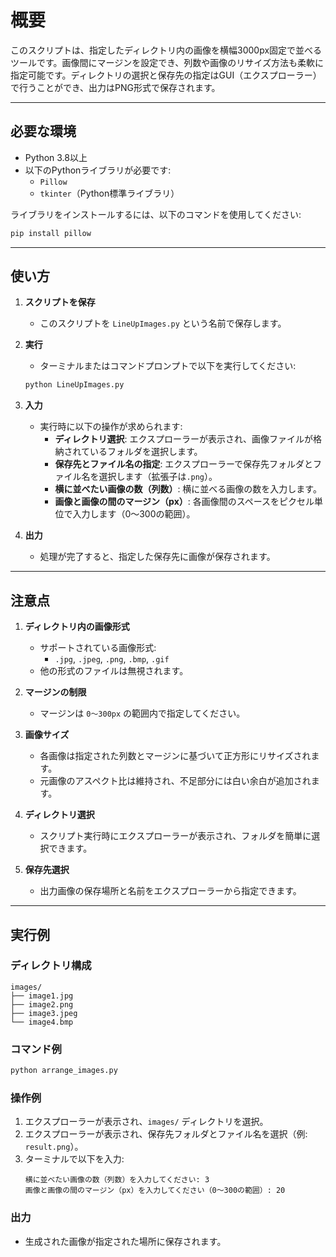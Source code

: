 # 概要
このスクリプトは、指定したディレクトリ内の画像を横幅3000px固定で並べるツールです。画像間にマージンを設定でき、列数や画像のリサイズ方法も柔軟に指定可能です。ディレクトリの選択と保存先の指定はGUI（エクスプローラー）で行うことができ、出力はPNG形式で保存されます。

---

## 必要な環境
- Python 3.8以上
- 以下のPythonライブラリが必要です:
  - `Pillow`
  - `tkinter`（Python標準ライブラリ）

ライブラリをインストールするには、以下のコマンドを使用してください:
```bash
pip install pillow
```

---

## 使い方

1. **スクリプトを保存**
   - このスクリプトを `LineUpImages.py` という名前で保存します。

2. **実行**
   - ターミナルまたはコマンドプロンプトで以下を実行してください:
   ```bash
   python LineUpImages.py
   ```

3. **入力**
   - 実行時に以下の操作が求められます:
     - **ディレクトリ選択**: エクスプローラーが表示され、画像ファイルが格納されているフォルダを選択します。
     - **保存先とファイル名の指定**: エクスプローラーで保存先フォルダとファイル名を選択します（拡張子は`.png`）。
     - **横に並べたい画像の数（列数）**: 横に並べる画像の数を入力します。
     - **画像と画像の間のマージン（px）**: 各画像間のスペースをピクセル単位で入力します（0〜300の範囲）。

4. **出力**
   - 処理が完了すると、指定した保存先に画像が保存されます。

---

## 注意点

1. **ディレクトリ内の画像形式**
   - サポートされている画像形式:
     - `.jpg`, `.jpeg`, `.png`, `.bmp`, `.gif`
   - 他の形式のファイルは無視されます。

2. **マージンの制限**
   - マージンは `0〜300px` の範囲内で指定してください。

3. **画像サイズ**
   - 各画像は指定された列数とマージンに基づいて正方形にリサイズされます。
   - 元画像のアスペクト比は維持され、不足部分には白い余白が追加されます。

4. **ディレクトリ選択**
   - スクリプト実行時にエクスプローラーが表示され、フォルダを簡単に選択できます。

5. **保存先選択**
   - 出力画像の保存場所と名前をエクスプローラーから指定できます。

---

## 実行例

### ディレクトリ構成
```plaintext
images/
├── image1.jpg
├── image2.png
├── image3.jpeg
└── image4.bmp
```

### コマンド例
```bash
python arrange_images.py
```

### 操作例
1. エクスプローラーが表示され、`images/` ディレクトリを選択。
2. エクスプローラーが表示され、保存先フォルダとファイル名を選択（例: `result.png`）。
3. ターミナルで以下を入力:
   ```plaintext
   横に並べたい画像の数（列数）を入力してください: 3
   画像と画像の間のマージン（px）を入力してください（0〜300の範囲）: 20
   ```

### 出力
- 生成された画像が指定された場所に保存されます。
